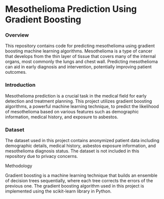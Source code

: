 <h1><b>Mesothelioma Prediction Using Gradient Boosting</b></h1>

<h3>Overview</h3>

This repository contains code for predicting mesothelioma using gradient boosting machine learning algorithms. Mesothelioma is a type of cancer that develops from the thin layer of tissue that covers many of the internal organs, most commonly the lungs and chest wall. Predicting mesothelioma can aid in early diagnosis and intervention, potentially improving patient outcomes.


<h3>Introduction</h3>

Mesothelioma prediction is a crucial task in the medical field for early detection and treatment planning. This project utilizes gradient boosting algorithms, a powerful machine learning technique, to predict the likelihood of mesothelioma based on various features such as demographic information, medical history, and exposure to asbestos.


<h3>Dataset</h3>

The dataset used in this project contains anonymized patient data including demographic details, medical history, asbestos exposure information, and mesothelioma diagnosis status. The dataset is not included in this repository due to privacy concerns.


</h3>Methodology</h3>

Gradient boosting is a machine learning technique that builds an ensemble of decision trees sequentially, where each tree corrects the errors of the previous one. The gradient boosting algorithm used in this project is implemented using the scikit-learn library in Python.
